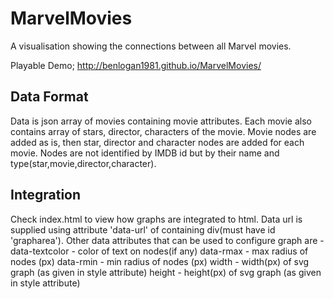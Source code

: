 # MarvelMovies
A visualisation showing the connections between all Marvel movies.

Playable Demo;
http://benlogan1981.github.io/MarvelMovies/

## Data Format

Data is json array of movies containing movie attributes. Each movie also contains array
of stars, director, characters of the movie. Movie nodes are added as is, then star, director
and character nodes are added for each movie. Nodes are not identified by IMDB id but by
their name and type(star,movie,director,character).

## Integration
Check index.html to view how graphs are integrated to html. Data url is supplied
using attribute 'data-url' of containing div(must have id 'grapharea'). Other data attributes
that can be used to configure graph are -
data-textcolor   - color of text on nodes(if any)
data-rmax        - max radius of nodes (px)
data-rmin        - min radius of nodes (px)
width            - width(px) of svg graph (as given in style attribute)
height           - height(px) of svg graph (as given in style attribute)
